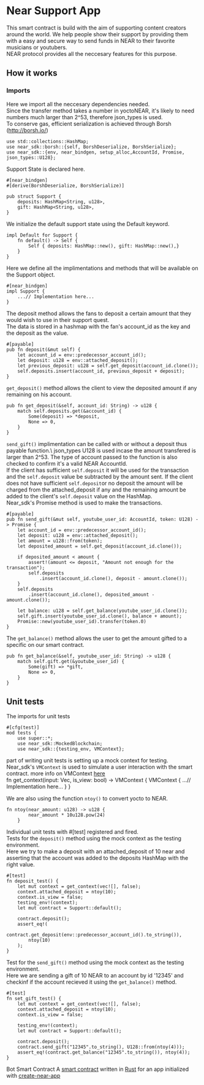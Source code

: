 
# Near Support App

This smart contract is build with the aim of supporting content creators around the world. We help people show their support by providing them with a easy and secure way to send funds in NEAR to their favorite musicians or youtubers.\
NEAR protocol provides all the neccesary features for this purpose.

## How it works

### Imports

Here we import all the neccesary dependencies needed.\
Since the transfer method takes a number in yoctoNEAR, it's likely to need numbers much larger than 2^53, therefore json_types is used.\
To conserve gas, efficient serialization is achieved through Borsh (http://borsh.io/)

    use std::collections::HashMap;
    use near_sdk::borsh::{self, BorshDeserialize, BorshSerialize};
    use near_sdk::{env, near_bindgen, setup_alloc,AccountId, Promise, json_types::U128};

Support State is declared here.

    #[near_bindgen]
    #[derive(BorshDeserialize, BorshSerialize)]

    pub struct Support {
        deposits: HashMap<String, u128>,
        gift: HashMap<String, u128>,
    }

We initialize the default support state using the Default keyword.

    impl Default for Support {
        fn default() -> Self {
            Self { deposits: HashMap::new(), gift: HashMap::new(),}
        }
    }

Here we define all the implimentations and methods that will be available on the Support object. 

    #[near_bindgen]
    impl Support {
        ...// Implementation here...
    }

The deposit method allows the fans to deposit a certain amount that they would wish to use in their support quest.\
The data is stored in a hashmap with the fan's account_id as the key and the deposit as the value. 

    #[payable]
    pub fn deposit(&mut self) {
        let account_id = env::predecessor_account_id();
        let deposit: u128 = env::attached_deposit();
        let previous_deposit: u128 = self.get_deposit(account_id.clone());
        self.deposits.insert(account_id, previous_deposit + deposit);
    }

`get_deposit()` method allows the client to view the deposited amount if any remaining on his account.

    pub fn get_deposit(&self, account_id: String) -> u128 {
        match self.deposits.get(&account_id) {
            Some(deposit) => *deposit,
            None => 0,
        }
    }

`send_gift()` implimentation can be called with or without a deposit thus payable function.\ 
json_types U128 is used incase the amount transfered is larger than 2^53.
The type of account passed to the function is also checked to confirm it's a valid NEAR AccountId.\
If the client has sufficient `self.deposit` it will be used for the transaction and the `self.deposit` value be subtracted by the amount sent.
If the client does not have sufficient `self.deposit`or no deposit the amount will be charged from the attached_deposit if any and the remaining amount be added to the client's `self.deposit` value on the HashMap.\
Near_sdk's Promise method is used to make the transactions.

    #[payable]
    pub fn send_gift(&mut self, youtube_user_id: AccountId, token: U128) -> Promise {
        let account_id = env::predecessor_account_id();
        let deposit: u128 = env::attached_deposit();
        let amount = u128::from(token);
        let deposited_amount = self.get_deposit(account_id.clone());

        if deposited_amount < amount {
            assert!(amount <= deposit, "Amount not enough for the transaction");
            self.deposits
                .insert(account_id.clone(), deposit - amount.clone());
        }
        self.deposits
            .insert(account_id.clone(), deposited_amount - amount.clone());

        let balance: u128 = self.get_balance(youtube_user_id.clone());
        self.gift.insert(youtube_user_id.clone(), balance + amount);
        Promise::new(youtube_user_id).transfer(token.0)
    }

The `get_balance()` method allows the user to get the amount gifted to a specific on our smart contract.

    pub fn get_balance(&self, youtube_user_id: String) -> u128 {
        match self.gift.get(&youtube_user_id) {
            Some(gift) => *gift,
            None => 0,
        }
    }

## Unit tests

The imports for unit tests

    #[cfg(test)]
    mod tests {
        use super::*;
        use near_sdk::MockedBlockchain;
        use near_sdk::{testing_env, VMContext};

part of writing unit tests is setting up a mock context for testing.\
Near_sdk's `VMContext` is used to simulate a user interaction with the smart contract.
more info on VMContext [here](https://www.near-sdk.io/testing/unit-tests)\
    fn get_context(input: Vec<u8>, is_view: bool) -> VMContext {
        VMContext {
            ...// Implementation here...
        }
    }

We are also using the function `ntoy()` to convert yocto to NEAR.

    fn ntoy(near_amount: u128) -> u128 {
            near_amount * 10u128.pow(24)
        }

Individual unit tests with #[test] registered and fired.\
Tests for the `deposit()` method using the mock context as the testing environment.\
Here we try to make a deposit with an attached_deposit of 10 near and asserting that the account was added to the deposits HashMap with the right value.

    #[test]
    fn deposit_test() {
        let mut context = get_context(vec![], false);
        context.attached_deposit = ntoy(10);
        context.is_view = false;
        testing_env!(context);
        let mut contract = Support::default();

        contract.deposit();
        assert_eq!(
            contract.get_deposit(env::predecessor_account_id().to_string()),
            ntoy(10)
        );
    }

Test for the `send_gift()` method using the mock context as the testing environment.\
Here we are sending a gift of 10 NEAR to an account by id '12345' and checkinf if the account recieved it using the `get_balance()` method.


    #[test]
    fn set_gift_test() {
        let mut context = get_context(vec![], false);
        context.attached_deposit = ntoy(10);
        context.is_view = false;

        testing_env!(context);
        let mut contract = Support::default();

        contract.deposit();
        contract.send_gift("12345".to_string(), U128::from(ntoy(4)));
        assert_eq!(contract.get_balance("12345".to_string()), ntoy(4));
    }

Bot Smart Contract
A [smart contract] written in [Rust] for an app initialized with [create-near-app]

[smart contract]: https://docs.near.org/docs/develop/contracts/overview
[rust]: https://www.rust-lang.org/
[create-near-app]: https://github.com/near/create-near-app
[correct target]: https://github.com/near/near-sdk-rs#pre-requisites
[cargo]: https://doc.rust-lang.org/book/ch01-03-hello-cargo.html
